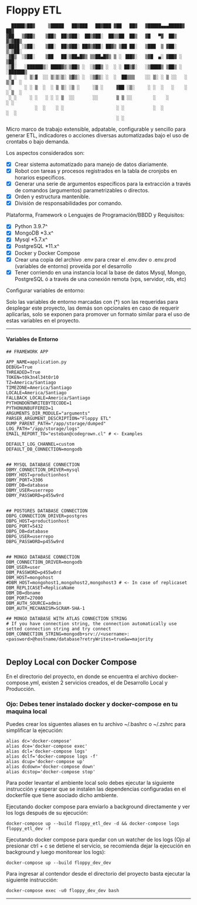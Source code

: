 # Floppy ETL

```
  █████▒██▓     ▒█████   ██▓███   ██▓███ ▓██   ██▓   ▓█████▄▄▄█████▓ ██▓    
▓██   ▒▓██▒    ▒██▒  ██▒▓██░  ██▒▓██░  ██▒▒██  ██▒   ▓█   ▀▓  ██▒ ▓▒▓██▒    
▒████ ░▒██░    ▒██░  ██▒▓██░ ██▓▒▓██░ ██▓▒ ▒██ ██░   ▒███  ▒ ▓██░ ▒░▒██░    
░▓█▒  ░▒██░    ▒██   ██░▒██▄█▓▒ ▒▒██▄█▓▒ ▒ ░ ▐██▓░   ▒▓█  ▄░ ▓██▓ ░ ▒██░    
░▒█░   ░██████▒░ ████▓▒░▒██▒ ░  ░▒██▒ ░  ░ ░ ██▒▓░   ░▒████▒ ▒██▒ ░ ░██████▒
 ▒ ░   ░ ▒░▓  ░░ ▒░▒░▒░ ▒▓▒░ ░  ░▒▓▒░ ░  ░  ██▒▒▒    ░░ ▒░ ░ ▒ ░░   ░ ▒░▓  ░
 ░     ░ ░ ▒  ░  ░ ▒ ▒░ ░▒ ░     ░▒ ░     ▓██ ░▒░     ░ ░  ░   ░    ░ ░ ▒  ░
 ░ ░     ░ ░   ░ ░ ░ ▒  ░░       ░░       ▒ ▒ ░░        ░    ░        ░ ░   
           ░  ░    ░ ░                    ░ ░           ░  ░            ░  ░
                                          ░ ░                               
```

Micro marco de trabajo extensible, adpatable, configurable y sencillo para generar ETL, indicadores o acciones diversas automatizadas bajo el uso de crontabs o bajo demanda.

Los aspectos considerados son:
- [x] Crear sistema automatizado para manejo de datos diariamente.
- [x] Robot con tareas y procesos registrados en la tabla de cronjobs en horarios específicos.
- [x] Generar una serie de argumentos específicos para la extracción a través de comandos (argumentos) parametrizables o directos.
- [x] Orden y estructura mantenible.
- [x] División de responsabilidades por comando.

Plataforma, Framework o Lenguajes de Programación/BBDD y Requisitos:
- [x] Python 3.9.7^
- [x] MongoDB *3.x^
- [x] Mysql *5.7.x^
- [x] PostgreSQL *11.x^
- [x] Docker y Docker Compose
- [x] Crear una copia del archivo .env para crear el .env.dev o .env.prod (variables de entorno) proveída por el desarrollo
- [x] Tener corriendo en una instancia local la base de datos Mysql, Mongo, PostgreSQL ó a través de una conexión remota (vps, servidor, rds, etc)

Configurar variables de entorno:

Solo las variables de entorno marcadas con (*) son las requeridas para desplegar este proyecto, las demás son opcionales en caso de requerir aplicarlas, solo se exponen para promover un formato similar para el uso de estas variables en el proyecto.

------------------------------------
#### Variables de Entorno
```
## FRAMEWORK APP

APP_NAME=application.py
DEBUG=True
THREADED=True
TOKEN=t0k3n4l34t0r10
TZ=America/Santiago
TIMEZONE=America/Santiago
LOCALE=America/Santiago
FALLBACK_LOCALE=America/Santiago
PYTHONDONTWRITEBYTECODE=1
PYTHONUNBUFFERED=1
ARGUMENTS_DIR_MODULE="arguments"
PARSER_ARGUMENT_DESCRIPTION="Floppy ETL"
DUMP_PARENT_PATH="/app/storage/dumped"
LOG_PATH="/app/storage/logs"
EMAIL_REPORT_TO="esteban@codegrown.cl" # <- Examples

DEFAULT_LOG_CHANNEL=custom
DEFAULT_DB_CONNECTION=mongodb


## MYSQL DATABASE CONNECTION
DBMY_CONNECTION_DRIVER=mysql
DBMY_HOST=productionhost
DBMY_PORT=3306
DBMY_DB=database
DBMY_USER=userrepo
DBMY_PASSWORD=p455w9rd


## POSTGRES DATABASE CONNECTION
DBPG_CONNECTION_DRIVER=postgres
DBPG_HOST=productionhost
DBPG_PORT=5432
DBPG_DB=database
DBPG_USER=userrepo
DBPG_PASSWORD=p455w9rd


## MONGO DATABASE CONNECTION
DBM_CONNECTION_DRIVER=mongodb
DBM_USER=user
DBM_PASSWORD=p455w0rd
DBM_HOST=mongohost
#DBM_HOST=mongohost1,mongohost2,mongohost3 # <- In case of replicaset
DBM_REPLICASET=ReplicaName
DBM_DB=dbname
DBM_PORT=27000
DBM_AUTH_SOURCE=admin
DBM_AUTH_MECHANISM=SCRAM-SHA-1

## MONGO DATABASE WITH ATLAS CONNECTION STRING
# If you have connection string, the connection automatically use setted connection string and try connect
DBM_CONNECTION_STRING=mongodb+srv://<username>:<password>@hostname/database?retryWrites=true&w=majority


```

Deploy Local con Docker Compose
------------------------------------
En el directorio del proyecto, en donde se encuentra el archivo docker-compose.yml, existen 2 servicios creados, el de Desarrollo Local y Producción.

### Ojo: Debes tener instalado docker y docker-compose en tu maquina local

Puedes crear los siguentes aliases en tu archivo ~/.bashrc o ~/.zshrc para simplificar la ejecución:

```
alias dc='docker-compose'
alias dce='docker-compose exec'
alias dcl='docker-compose logs'
alias dclf='docker-compose logs -f'
alias dcup='docker-compose up'
alias dcdown='docker-compose down'
alias dcstop='docker-compose stop'
```

Para poder levantar el ambiente local solo debes ejecutar la siguiente instrucción y esperar que se instalen las dependencias configuradas en el dockerfile que tiene asociado dicho ambiente.

Ejecutando docker compose para enviarlo a background directamente y ver los logs después de su ejecución:

```
docker-compose up --build floppy_etl_dev -d && docker-compose logs floppy_etl_dev -f
```

Ejecutando docker compose para quedar con un watcher de los logs (Ojo al presionar ctrl + c se detiene el servicio, se recomienda dejar la ejecución en background y luego monitorear los logs):

```
docker-compose up --build floppy_dev_dev
```

Para ingresar al contendor desde el directorio del proyecto basta ejecutar la siguiente instrucción:

```
docker-compose exec -u0 floppy_dev_dev bash
```
------------------------------------